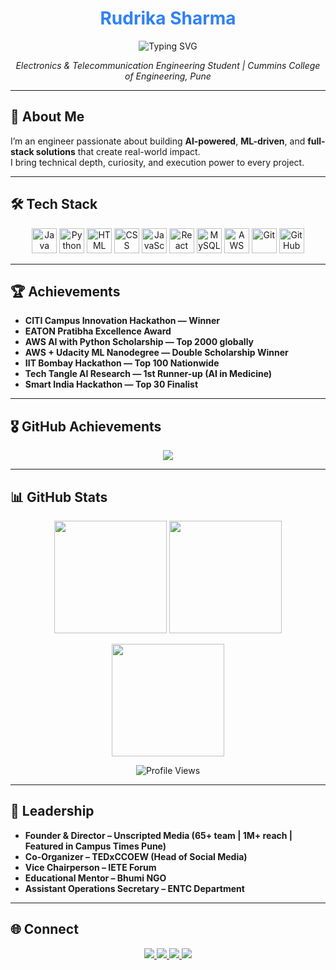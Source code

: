 <h1 align="center" style="color:#2f81f7;">Rudrika Sharma</h1>

<p align="center">
  <img src="https://readme-typing-svg.herokuapp.com?font=Fira+Code&weight=700&pause=1000&color=2F81F7&center=true&vCenter=true&width=450&lines=AI+%7C+ML+%7C+Full+Stack+Developer;Code.+Innovate.+Solve.+Repeat." alt="Typing SVG" />
</p>

<p align="center">
  <em>Electronics & Telecommunication Engineering Student | Cummins College of Engineering, Pune</em>
</p>

---

## 🚀 About Me

I’m an engineer passionate about building **AI-powered**, **ML-driven**, and **full-stack solutions** that create real-world impact.  
I bring technical depth, curiosity, and execution power to every project.  

---

## 🛠 Tech Stack

<p align="center">
  <img src="https://cdn.jsdelivr.net/gh/devicons/devicon/icons/java/java-original.svg" height="40" alt="Java"/>
  <img src="https://cdn.jsdelivr.net/gh/devicons/devicon/icons/python/python-original.svg" height="40" alt="Python"/>
  <img src="https://cdn.jsdelivr.net/gh/devicons/devicon/icons/html5/html5-original.svg" height="40" alt="HTML"/>
  <img src="https://cdn.jsdelivr.net/gh/devicons/devicon/icons/css3/css3-original.svg" height="40" alt="CSS"/>
  <img src="https://cdn.jsdelivr.net/gh/devicons/devicon/icons/javascript/javascript-original.svg" height="40" alt="JavaScript"/>
  <img src="https://cdn.jsdelivr.net/gh/devicons/devicon/icons/react/react-original.svg" height="40" alt="React"/>
  <img src="https://cdn.jsdelivr.net/gh/devicons/devicon/icons/mysql/mysql-original.svg" height="40" alt="MySQL"/>
  <img src="https://cdn.jsdelivr.net/gh/devicons/devicon/icons/amazonwebservices/amazonwebservices-original-wordmark.svg" height="40" alt="AWS"/>
  <img src="https://cdn.jsdelivr.net/gh/devicons/devicon/icons/git/git-original.svg" height="40" alt="Git"/>
  <img src="https://cdn.jsdelivr.net/gh/devicons/devicon/icons/github/github-original.svg" height="40" alt="GitHub"/>
</p>

---

## 🏆 Achievements

- **CITI Campus Innovation Hackathon — Winner**
- **EATON Pratibha Excellence Award**
- **AWS AI with Python Scholarship — Top 2000 globally**
- **AWS + Udacity ML Nanodegree — Double Scholarship Winner**
- **IIT Bombay Hackathon — Top 100 Nationwide**
- **Tech Tangle AI Research — 1st Runner-up (AI in Medicine)**
- **Smart India Hackathon — Top 30 Finalist**

---

## 🎖 GitHub Achievements

<p align="center">
  <img src="https://github-profile-trophy.vercel.app/?username=rudrikasharma15&theme=flat&margin-w=10&title=Stars,Followers,Repositories,Commits,PullRequest,Issues" />
</p>

---

## 📊 GitHub Stats

<p align="center">
  <img src="https://github-readme-stats.vercel.app/api?username=rudrikasharma15&show_icons=true&theme=blueberry&count_private=true&hide=issues" height="180"/>
  <img src="https://github-readme-stats.vercel.app/api/top-langs/?username=rudrikasharma15&layout=compact&theme=blueberry" height="180"/>
</p>

<p align="center">
  <img src="https://streak-stats.demolab.com?user=rudrikasharma15&theme=blueberry&hide_border=false" height="180"/>
</p>

<p align="center">
  <img src="https://komarev.com/ghpvc/?username=rudrikasharma15&label=Profile%20views&color=2f81f7&style=flat" alt="Profile Views"/>
</p>

---

## 🧭 Leadership

- **Founder & Director – Unscripted Media (65+ team | 1M+ reach | Featured in Campus Times Pune)**
- **Co-Organizer – TEDxCCOEW (Head of Social Media)**
- **Vice Chairperson – IETE Forum**
- **Educational Mentor – Bhumi NGO**
- **Assistant Operations Secretary – ENTC Department**

---

## 🌐 Connect

<p align="center">
  <a href="https://www.linkedin.com/in/rudrika-sharma-514490271">
    <img src="https://img.shields.io/badge/LinkedIn-0077B5?style=for-the-badge&logo=linkedin&logoColor=white"/>
  </a>
  <a href="https://github.com/rudrikasharma15">
    <img src="https://img.shields.io/badge/GitHub-181717?style=for-the-badge&logo=github&logoColor=white"/>
  </a>
  <a href="https://medium.com/@rudrikasharma1503">
    <img src="https://img.shields.io/badge/Medium-000000?style=for-the-badge&logo=medium&logoColor=white"/>
  </a>
  <a href="mailto:rudrikasharma1503@gmail.com">
    <img src="https://img.shields.io/badge/Email-D14836?style=for-the-badge&logo=gmail&logoColor=white"/>
  </a>
</p>
